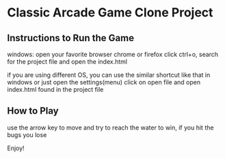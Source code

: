 # Classic Arcade Game Clone Project

## Instructions to Run the Game

windows:
open your favorite browser chrome or firefox click ctrl+o, search for the project file and open the index.html

if you are using different OS, you can use the similar shortcut like that in windows or just open the settings(menu)
click on open file and open index.html found in the project file


## How to Play

use the arrow key to move and try to reach the water to win, if you hit the bugs you lose

Enjoy!